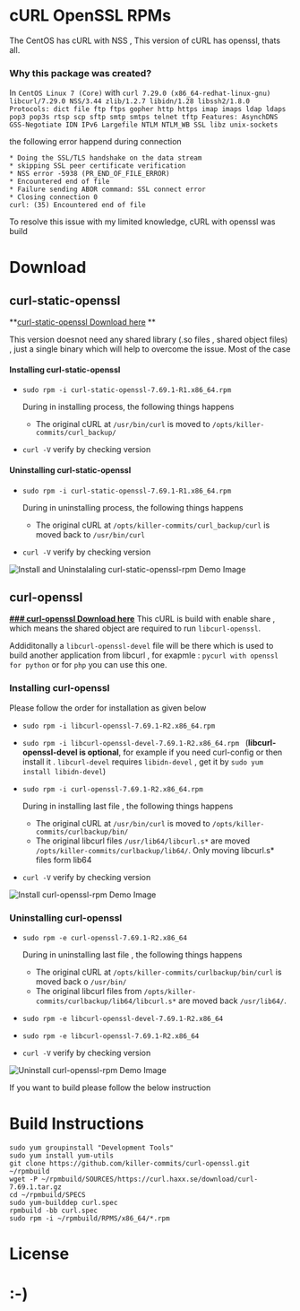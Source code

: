 # cURL OpenSSL RPMs

The CentOS has cURL with NSS , This version of cURL has openssl, thats all.

### Why this package was created?

In ```CentOS Linux 7 (Core)``` with  ```curl 7.29.0 (x86_64-redhat-linux-gnu) libcurl/7.29.0 NSS/3.44 zlib/1.2.7 libidn/1.28 libssh2/1.8.0
Protocols: dict file ftp ftps gopher http https imap imaps ldap ldaps pop3 pop3s rtsp scp sftp smtp smtps telnet tftp
Features: AsynchDNS GSS-Negotiate IDN IPv6 Largefile NTLM NTLM_WB SSL libz unix-sockets```


the following error happend during connection 

```
* Doing the SSL/TLS handshake on the data stream
* skipping SSL peer certificate verification
* NSS error -5938 (PR_END_OF_FILE_ERROR)
* Encountered end of file
* Failure sending ABOR command: SSL connect error
* Closing connection 0
curl: (35) Encountered end of file
```

To resolve this issue with my limited knowledge, cURL with openssl was build 

# Download

## curl-static-openssl
**[curl-static-openssl Download here](https://github.com/Killer-commits/curl-openssl-rpm/releases/tag/R1) **

This version doesnot need any shared library (.so files , shared object files) , just a single binary which will help to overcome the issue. Most of the case

#### Installing curl-static-openssl

- ```sudo rpm -i curl-static-openssl-7.69.1-R1.x86_64.rpm```

    During in installing process, the following things happens
    - The original cURL at ```/usr/bin/curl``` is moved to ```/opts/killer-commits/curl_backup/```

-  ```curl -V``` verify by checking version 

#### Uninstalling curl-static-openssl

- ```sudo rpm -i curl-static-openssl-7.69.1-R1.x86_64.rpm```

    During in uninstalling process, the following things happens
    - The original cURL at  ```/opts/killer-commits/curl_backup/curl```  is moved back to ```/usr/bin/curl```

-  ```curl -V``` verify by checking version 

![Install and Uninstalaling curl-static-openssl-rpm Demo Image](../../blob/master/screenshot/curl-staic-openssl-demo.JPG)


## curl-openssl

**[### curl-openssl Download  here](https://github.com/Killer-commits/curl-openssl-rpm/releases/tag/R2)**
This cURL is build with enable share , which means the shared object are required to run ```libcurl-openssl```.

Addiditonally a  ```libcurl-openssl-devel``` file will be there  which is used to build another application from libcurl , for exapmle :  ```pycurl with openssl  for python``` or for ```php``` you can use this one.


### Installing curl-openssl
Please follow the order for installation as given below 

- ```sudo rpm -i libcurl-openssl-7.69.1-R2.x86_64.rpm```

- ```sudo rpm -i libcurl-openssl-devel-7.69.1-R2.x86_64.rpm ``` (**libcurl-openssl-devel is optional**, for example if you need  curl-config or  then install it . ```libcurl-devel``` requires  ```libidn-devel``` , get it by ```sudo yum install libidn-devel```)

- ```sudo rpm -i curl-openssl-7.69.1-R2.x86_64.rpm```

    During in installing last file , the following things happens
    - The original cURL at ```/usr/bin/curl``` is moved to ```/opts/killer-commits/curlbackup/bin/```
    - The original libcurl files ```/usr/lib64/libcurl.s*``` are moved ```/opts/killer-commits/curlbackup/lib64/```. Only moving libcurl.s* files form lib64

- ```curl -V``` verify by checking version 

![Install curl-openssl-rpm Demo Image](../../blob/master/screenshot/curl-openssl-install-demo.JPG)

### Uninstalling curl-openssl

- ```sudo rpm -e curl-openssl-7.69.1-R2.x86_64```
    
    During in uninstalling last file , the following things happens
    - The original cURL at ```/opts/killer-commits/curlbackup/bin/curl``` is moved back o ```/usr/bin/```
    - The original libcurl files from ```/opts/killer-commits/curlbackup/lib64/libcurl.s*```  are moved back ```/usr/lib64/```.

- ```sudo rpm -e libcurl-openssl-devel-7.69.1-R2.x86_64```

- ```sudo rpm -e libcurl-openssl-7.69.1-R2.x86_64```

- ```curl -V``` verify by checking version 

![Uninstall curl-openssl-rpm Demo Image](../../blob/master/screenshot/curl-openssl-uninstall-demo.JPG)

If you want to build please follow the below instruction 

# Build Instructions

```
sudo yum groupinstall "Development Tools"
sudo yum install yum-utils
git clone https://github.com/killer-commits/curl-openssl.git ~/rpmbuild
wget -P ~/rpmbuild/SOURCES/https://curl.haxx.se/download/curl-7.69.1.tar.gz
cd ~/rpmbuild/SPECS
sudo yum-builddep curl.spec
rpmbuild -bb curl.spec
sudo rpm -i ~/rpmbuild/RPMS/x86_64/*.rpm
```

# License 
# :-) 
